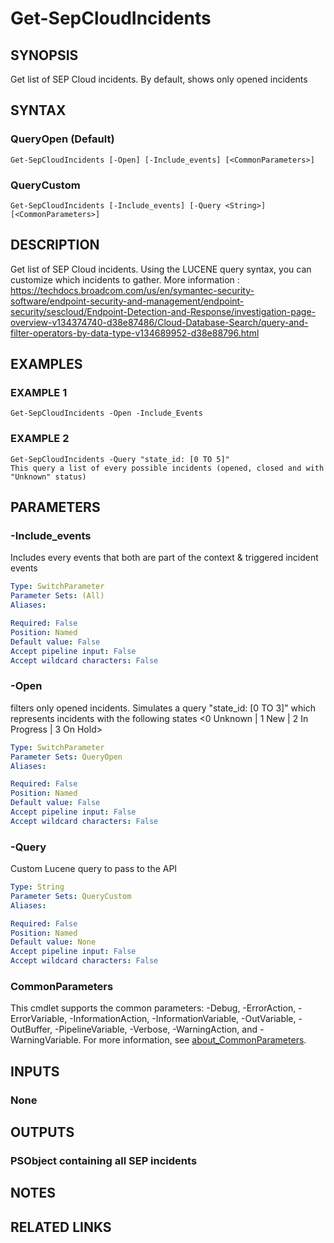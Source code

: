 ﻿---
external help file: PSSymantecCloud-help.xml
Module Name: PSSymantecCloud
online version:
schema: 2.0.0
---

# Get-SepCloudIncidents

## SYNOPSIS
Get list of SEP Cloud incidents.
By default, shows only opened incidents

## SYNTAX

### QueryOpen (Default)
```
Get-SepCloudIncidents [-Open] [-Include_events] [<CommonParameters>]
```

### QueryCustom
```
Get-SepCloudIncidents [-Include_events] [-Query <String>] [<CommonParameters>]
```

## DESCRIPTION
Get list of SEP Cloud incidents.
Using the LUCENE query syntax, you can customize which incidents to gather.
More information : https://techdocs.broadcom.com/us/en/symantec-security-software/endpoint-security-and-management/endpoint-security/sescloud/Endpoint-Detection-and-Response/investigation-page-overview-v134374740-d38e87486/Cloud-Database-Search/query-and-filter-operators-by-data-type-v134689952-d38e88796.html

## EXAMPLES

### EXAMPLE 1
```
Get-SepCloudIncidents -Open -Include_Events
```

### EXAMPLE 2
```
Get-SepCloudIncidents -Query "state_id: [0 TO 5]"
This query a list of every possible incidents (opened, closed and with "Unknown" status)
```

## PARAMETERS

### -Include_events
Includes every events that both are part of the context & triggered incident events

```yaml
Type: SwitchParameter
Parameter Sets: (All)
Aliases:

Required: False
Position: Named
Default value: False
Accept pipeline input: False
Accept wildcard characters: False
```

### -Open
filters only opened incidents.
Simulates a query "state_id: \[0 TO 3\]" which represents incidents with the following states \<0 Unknown | 1 New | 2 In Progress | 3 On Hold\>

```yaml
Type: SwitchParameter
Parameter Sets: QueryOpen
Aliases:

Required: False
Position: Named
Default value: False
Accept pipeline input: False
Accept wildcard characters: False
```

### -Query
Custom Lucene query to pass to the API

```yaml
Type: String
Parameter Sets: QueryCustom
Aliases:

Required: False
Position: Named
Default value: None
Accept pipeline input: False
Accept wildcard characters: False
```

### CommonParameters
This cmdlet supports the common parameters: -Debug, -ErrorAction, -ErrorVariable, -InformationAction, -InformationVariable, -OutVariable, -OutBuffer, -PipelineVariable, -Verbose, -WarningAction, and -WarningVariable. For more information, see [about_CommonParameters](http://go.microsoft.com/fwlink/?LinkID=113216).

## INPUTS

### None
## OUTPUTS

### PSObject containing all SEP incidents
## NOTES

## RELATED LINKS
